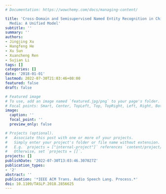 ```yaml
---
# Documentation: https://wowchemy.com/docs/managing-content/

title: 'Cross-Domain and Semisupervised Named Entity Recognition in Chinese Social
  Media: A Unified Model'
subtitle: ''
summary: ''
authors:
- Jingjing Xu
- Hangfeng He
- Xu Sun
- Xuancheng Ren
- Sujian Li
tags: []
categories: []
date: '2018-01-01'
lastmod: 2022-07-30T21:03:46+08:00
featured: false
draft: false

# Featured image
# To use, add an image named `featured.jpg/png` to your page's folder.
# Focal points: Smart, Center, TopLeft, Top, TopRight, Left, Right, BottomLeft, Bottom, BottomRight.
image:
  caption: ''
  focal_point: ''
  preview_only: false

# Projects (optional).
#   Associate this post with one or more of your projects.
#   Simply enter your project's folder or file name without extension.
#   E.g. `projects = ["internal-project"]` references `content/project/deep-learning/index.md`.
#   Otherwise, set `projects = []`.
projects: []
publishDate: '2022-07-30T13:03:46.307027Z'
publication_types:
- '2'
abstract: ''
publication: '*IEEE ACM Trans. Audio Speech Lang. Process.*'
doi: 10.1109/TASLP.2018.2856625
---
```

